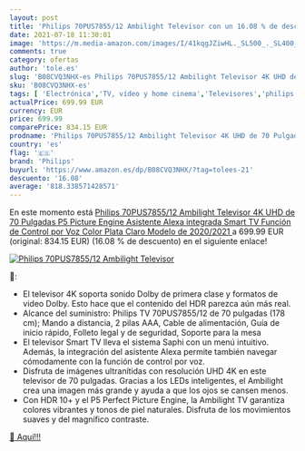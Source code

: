 ```yaml
---
layout: post
title: 'Philips 70PUS7855/12 Ambilight Televisor con un 16.08 % de descuento'
date: 2021-07-18 11:30:01
image: 'https://m.media-amazon.com/images/I/41kqgJZiwHL._SL500_._SL400_.jpg'
comments: true
category: ofertas
author: 'tole.es'
slug: 'B08CVQ3NHX-es Philips 70PUS7855/12 Ambilight Televisor 4K UHD de 70...'
sku: 'B08CVQ3NHX-es'
tags: [ 'Electrónica','TV, vídeo y home cinema','Televisores','philips','smart','televisor','tv', ]
actualPrice: 699.99 EUR
currency: EUR
price: 699.99
comparePrice: 834.15 EUR
prodname: 'Philips 70PUS7855/12 Ambilight Televisor 4K UHD de 70 Pulgadas  P5 Picture Engine  Asistente Alexa integrada  Smart TV  Función de Control por Voz   Color Plata Claro  Modelo de 2020/2021 '
country: 'es'
flag: '🇪🇸'
brand: 'Philips'
buyurl: 'https://www.amazon.es/dp/B08CVQ3NHX/?tag=tolees-21'
descuento: '16.08'
average: '818.338571428571'
---
```


En este momento está [Philips 70PUS7855/12 Ambilight Televisor 4K UHD de 70 Pulgadas  P5 Picture Engine  Asistente Alexa integrada  Smart TV  Función de Control por Voz   Color Plata Claro  Modelo de 2020/2021 ](https://www.amazon.es/dp/B08CVQ3NHX/?tag=tolees-21) a 699.99 EUR (original: 834.15 EUR) (16.08 %  de descuento) en el siguiente enlace!

[![Philips 70PUS7855/12 Ambilight Televisor](https://m.media-amazon.com/images/I/41kqgJZiwHL._SL500_._SL400_.jpg)](https://www.amazon.es/dp/B08CVQ3NHX/?tag=tolees-21)

🔎:

- El televisor 4K soporta sonido Dolby de primera clase y formatos de video Dolby. Esto hace que el contenido del HDR parezca aún más real.
- Alcance del suministro: Philips TV 70PUS7855/12 de 70 pulgadas (178 cm); Mando a distancia, 2 pilas AAA, Cable de alimentación, Guía de inicio rápido, Folleto legal y de seguridad, Soporte para la mesa
- El televisor Smart TV lleva el sistema Saphi con un menú intuitivo. Además, la integración del asistente Alexa permite también navegar cómodamente con la función de control por voz.
- Disfruta de imágenes ultranítidas con resolución UHD 4K en este televisor de 70 pulgadas. Gracias a los LEDs inteligentes, el Ambilight crea una imagen más grande y ayuda a que los ojos se cansen menos.
- Con HDR 10+ y el P5 Perfect Picture Engine, la Ambilight TV garantiza colores vibrantes y tonos de piel naturales. Disfruta de los movimientos suaves y del magnífico contraste.

[🛒 Aquí!!!](https://www.amazon.es/dp/B08CVQ3NHX/?tag=tolees-21)
